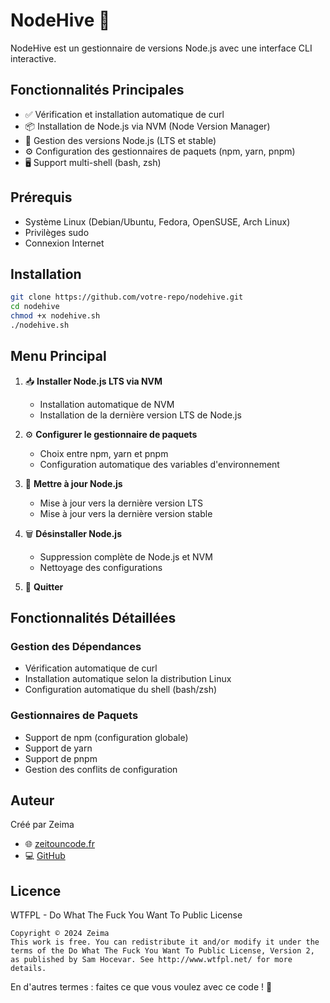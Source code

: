 # NodeHive 🐝

NodeHive est un gestionnaire de versions Node.js avec une interface CLI interactive. 

## Fonctionnalités Principales

- ✅ Vérification et installation automatique de curl
- 📦 Installation de Node.js via NVM (Node Version Manager)
- 🔄 Gestion des versions Node.js (LTS et stable)
- ⚙️ Configuration des gestionnaires de paquets (npm, yarn, pnpm)
- 🖥️ Support multi-shell (bash, zsh)

## Prérequis

- Système Linux (Debian/Ubuntu, Fedora, OpenSUSE, Arch Linux)
- Privilèges sudo
- Connexion Internet

## Installation

```bash
git clone https://github.com/votre-repo/nodehive.git
cd nodehive
chmod +x nodehive.sh
./nodehive.sh
```

## Menu Principal

1. 📥 **Installer Node.js LTS via NVM**
   - Installation automatique de NVM
   - Installation de la dernière version LTS de Node.js

2. ⚙️ **Configurer le gestionnaire de paquets**
   - Choix entre npm, yarn et pnpm
   - Configuration automatique des variables d'environnement

3. 🔄 **Mettre à jour Node.js**
   - Mise à jour vers la dernière version LTS
   - Mise à jour vers la dernière version stable

4. 🗑️ **Désinstaller Node.js**
   - Suppression complète de Node.js et NVM
   - Nettoyage des configurations

5. 🚪 **Quitter**

## Fonctionnalités Détaillées

### Gestion des Dépendances
- Vérification automatique de curl
- Installation automatique selon la distribution Linux
- Configuration automatique du shell (bash/zsh)

### Gestionnaires de Paquets
- Support de npm (configuration globale)
- Support de yarn
- Support de pnpm
- Gestion des conflits de configuration

## Auteur

Créé par Zeima
- 🌐 [zeitouncode.fr](https://zeitouncode.fr)
- 💻 [GitHub](https://github.com/zeitounmax)

## Licence

WTFPL - Do What The Fuck You Want To Public License

```
Copyright © 2024 Zeima
This work is free. You can redistribute it and/or modify it under the
terms of the Do What The Fuck You Want To Public License, Version 2,
as published by Sam Hocevar. See http://www.wtfpl.net/ for more details.
```

En d'autres termes : faites ce que vous voulez avec ce code ! 🎉
